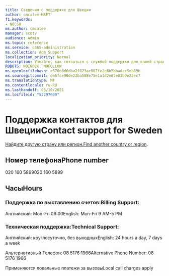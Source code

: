 ```yaml
---
title: Сведения о поддержке для Швеции
author: cmcatee-MSFT
f1.keywords:
- NOCSH
ms.author: cmcatee
manager: scotv
audience: Admin
ms.topic: reference
ms.service: o365-administration
ms.collection: Adm_Support
localization_priority: Normal
description: Узнайте, как связаться с службой поддержки для вашей страны или региона.
ROBOTS: NOINDEX, NOFOLLOW
ms.openlocfilehash: c570e6d6dba2f823ac007fe2e6b5bbadcc5eb89b
ms.sourcegitcommit: de5fce90de22ba588e75e1a1d2e87e03b9e25ec7
ms.translationtype: MT
ms.contentlocale: ru-RU
ms.lasthandoff: 05/10/2021
ms.locfileid: "52297600"
---
```

# <a name="contact-support-for-sweden"></a><span data-ttu-id="b977d-103">Поддержка контактов для Швеции</span><span class="sxs-lookup"><span data-stu-id="b977d-103">Contact support for Sweden</span></span>

<span data-ttu-id="b977d-104">[Найдите другую страну или регион.](../../business-video/get-help-support.md)</span><span class="sxs-lookup"><span data-stu-id="b977d-104">[Find another country or region](../../business-video/get-help-support.md).</span></span>

## <a name="phone-number"></a><span data-ttu-id="b977d-105">Номер телефона</span><span class="sxs-lookup"><span data-stu-id="b977d-105">Phone number</span></span>
<span data-ttu-id="b977d-106">020 160 5899</span><span class="sxs-lookup"><span data-stu-id="b977d-106">020 160 5899</span></span>

## <a name="hours"></a><span data-ttu-id="b977d-107">Часы</span><span class="sxs-lookup"><span data-stu-id="b977d-107">Hours</span></span>
### <a name="billing-support"></a><span data-ttu-id="b977d-108">Поддержка по выставлению счетов:</span><span class="sxs-lookup"><span data-stu-id="b977d-108">Billing Support:</span></span>

<span data-ttu-id="b977d-109">Английский: Mon-Fri 09:00</span><span class="sxs-lookup"><span data-stu-id="b977d-109">English: Mon-Fri 9 AM-5 PM</span></span>

### <a name="technical-support"></a><span data-ttu-id="b977d-110">Техническая поддержка:</span><span class="sxs-lookup"><span data-stu-id="b977d-110">Technical Support:</span></span>

<span data-ttu-id="b977d-111">Английский: круглосуточно, без выходных</span><span class="sxs-lookup"><span data-stu-id="b977d-111">English: 24 hours a day, 7 days a week</span></span>

<span data-ttu-id="b977d-112">Альтернативный Телефон: 08 5176 1966</span><span class="sxs-lookup"><span data-stu-id="b977d-112">Alternative Phone Number: 08 5176 1966</span></span>

<span data-ttu-id="b977d-113">Применяются локальные платежи за вызовы</span><span class="sxs-lookup"><span data-stu-id="b977d-113">Local call charges apply</span></span>
